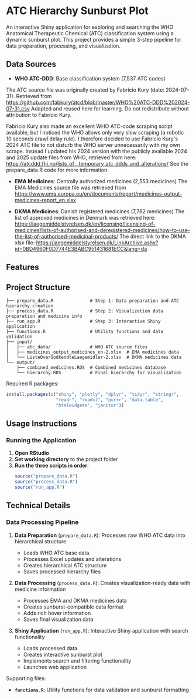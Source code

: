 # ATC Hierarchy Sunburst Plot

An interactive Shiny application for exploring and searching the WHO Anatomical Therapeutic Chemical (ATC) classification system using a dynamic sunburst plot. This project provides a simple 3-step pipeline for data preparation, processing, and visualization.

## Data Sources

- **WHO ATC-DDD**: Base classification system (7,537 ATC codes)

The ATC source file was originally created by Fabrício Kury (date: 2024-07-31).
Retrieved from https://github.com/fabkury/atcd/blob/master/WHO%20ATC-DDD%202024-07-31.csv
Adapted and reused here for learning. Do not redistribute without attribution to Fabrício Kury. 

Fabricio Kury also made an excellent WHO ATC-code scraping script available, but I noticed the WHO allows only very slow scraping (a robotic 10 seconds crawl delay rule). I therefore decided to use Fabricio Kury's 2024 ATC file to not disturb the WHO server unnecessarily with my own scrape. Instead I updated his 2024 version with the publicly available 2024 and 2025 update files from WHO, retrieved from here: https://atcddd.fhi.no/lists_of__temporary_atc_ddds_and_alterations/ 
See the prepare_data.R code for more information.

- **EMA Medicines**: Centrally authorized medicines (2,553 medicines)
The EMA Medicines source file was retrieved from https://www.ema.europa.eu/en/documents/report/medicines-output-medicines-report_en.xlsx

- **DKMA Medicines**: Danish registered medicines (7,782 medicines)
The list of approved medicines in Denmark was retrieved here: https://laegemiddelstyrelsen.dk/en/licensing/licensing-of-medicines/lists-of-authorised-and-deregistered-medicines/how-to-use-the-list-of-authorised-medicinal-products/ 
The direct link to the DKMA xlsx file:
 https://laegemiddelstyrelsen.dk/LinkArchive.ashx?id=0BD4960F0D7744E3BABC951431681ECC&lang=da 
## Features


## Project Structure

```
├── prepare_data.R              # Step 1: Data preparation and ATC hierarchy creation
├── process_data.R              # Step 2: Visualization data preparation and medicine info
├── run_app.R                   # Step 3: Interactive Shiny application
├── functions.R                 # Utility functions and data validation
├── input/
│   ├── atc_data/               # WHO ATC source files
│   ├── medicines_output_medicines_en-2.xlsx  # EMA medicines data
│   └── ListeOverGodkendteLaegemidler-2.xlsx  # DKMA medicines data
└── output/
    ├── combined_medicines.RDS  # Combined medicines database
    └── hierarchy.RDS           # Final hierarchy for visualization
```


Required R packages:
```r
install.packages(c("shiny", "plotly", "dplyr", "tidyr", "stringr", 
                   "readr", "readxl", "purrr", "data.table", 
                   "htmlwidgets", "janitor"))
```

## Usage Instructions

### Running the Application

1. **Open RStudio**
2. **Set working directory** to the project folder
3. **Run the three scripts in order**:
   ```r
   source("prepare_data.R")
   source("process_data.R") 
   source("run_app.R")
   ```

## Technical Details

### Data Processing Pipeline

1. **Data Preparation** (`prepare_data.R`):
Processes raw WHO ATC data into hierarchical structure
   - Loads WHO ATC base data
   - Processes Excel updates and alterations
   - Creates hierarchical ATC structure
   - Saves processed hierarchy files

2. **Data Processing** (`process_data.R`):
Creates visualization-ready data with medicine information
   - Processes EMA and DKMA medicines data
   - Creates sunburst-compatible data format
   - Adds rich hover information
   - Saves final visualization data

3. **Shiny Application** (`run_app.R`):
Interactive Shiny application with search functionality
   - Loads processed data
   - Creates interactive sunburst plot
   - Implements search and filtering functionality
   - Launches web application

Supporting files:
- **`functions.R`**: Utility functions for data validation and sunburst formatting
